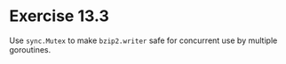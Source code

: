 # Exercise 13.3

Use `sync.Mutex` to make `bzip2.writer` safe for concurrent use by multiple
goroutines.
